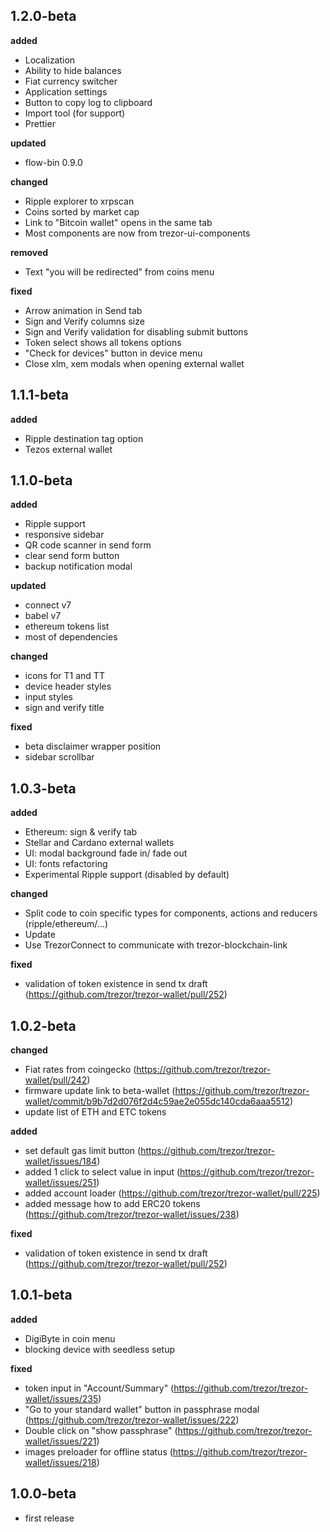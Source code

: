 ## 1.2.0-beta
__added__
- Localization
- Ability to hide balances
- Fiat currency switcher
- Application settings
- Button to copy log to clipboard
- Import tool (for support)
- Prettier

__updated__
- flow-bin 0.9.0

__changed__
- Ripple explorer to xrpscan 
- Coins sorted by market cap
- Link to "Bitcoin wallet" opens in the same tab
- Most components are now from trezor-ui-components

__removed__
- Text "you will be redirected" from coins menu

__fixed__
- Arrow animation in Send tab
- Sign and Verify columns size
- Sign and Verify validation for disabling submit buttons
- Token select shows all tokens options
- "Check for devices" button in device menu
- Close xlm, xem modals when opening external wallet

## 1.1.1-beta
__added__
- Ripple destination tag option
- Tezos external wallet

## 1.1.0-beta
__added__
- Ripple support
- responsive sidebar
- QR code scanner in send form
- clear send form button
- backup notification modal

__updated__
- connect v7
- babel v7
- ethereum tokens list
- most of dependencies

__changed__
- icons for T1 and TT
- device header styles
- input styles
- sign and verify title

__fixed__
- beta disclaimer wrapper position
- sidebar scrollbar

## 1.0.3-beta
__added__
- Ethereum: sign & verify tab
- Stellar and Cardano external wallets
- UI: modal background fade in/ fade out
- UI: fonts refactoring
- Experimental Ripple support (disabled by default)

__changed__
- Split code to coin specific types for components, actions and reducers (ripple/ethereum/...)
- Update 
- Use TrezorConnect to communicate with trezor-blockchain-link

__fixed__
- validation of token existence in send tx draft (https://github.com/trezor/trezor-wallet/pull/252)

## 1.0.2-beta
__changed__
- Fiat rates from coingecko (https://github.com/trezor/trezor-wallet/pull/242)
- firmware update link to beta-wallet (https://github.com/trezor/trezor-wallet/commit/b9b7d2d076f2d4c59ae2e055dc140cda6aaa5512)
- update list of ETH and ETC tokens

__added__
- set default gas limit button (https://github.com/trezor/trezor-wallet/issues/184)
- added 1 click to select value in input (https://github.com/trezor/trezor-wallet/issues/251)
- added account loader (https://github.com/trezor/trezor-wallet/pull/225)
- added message how to add ERC20 tokens (https://github.com/trezor/trezor-wallet/issues/238)

__fixed__
- validation of token existence in send tx draft (https://github.com/trezor/trezor-wallet/pull/252)


## 1.0.1-beta
__added__
- DigiByte in coin menu
- blocking device with seedless setup

__fixed__
- token input in "Account/Summary" (https://github.com/trezor/trezor-wallet/issues/235)
- "Go to your standard wallet" button in passphrase modal (https://github.com/trezor/trezor-wallet/issues/222)
- Double click on "show passphrase" (https://github.com/trezor/trezor-wallet/issues/221)
- images preloader for offline status (https://github.com/trezor/trezor-wallet/issues/218)


## 1.0.0-beta
- first release
